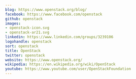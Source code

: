 ```yaml
---
blog: https://www.openstack.org/blog/
facebook: https://www.facebook.com/openstack
github: openstack
images:
- openstack-icon.svg
- openstack-ar21.svg
linkedin: https://www.linkedin.com/groups/3239106
logohandle: openstack
sort: openstack
title: OpenStack
twitter: openstack
website: https://www.openstack.org/
wikipedia: https://en.wikipedia.org/wiki/OpenStack
youtube: https://www.youtube.com/user/OpenStackFoundation
---
```

